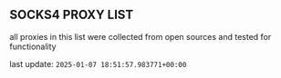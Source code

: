 ## SOCKS4 PROXY LIST

all proxies in this list were collected from open sources and tested for functionality

last update: `2025-01-07 18:51:57.983771+00:00`